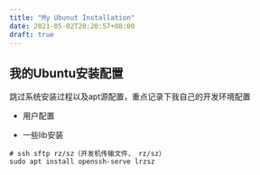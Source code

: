 ```yaml
---
title: "My Ubunut Installation"
date: 2021-05-02T20:20:57+08:00
draft: true
---
```

## 我的Ubuntu安装配置

跳过系统安装过程以及apt源配置，重点记录下我自己的开发环境配置

-  用户配置


- 一些lib安装
```shell
# ssh sftp rz/sz（开发机传输文件， rz/sz）
sudo apt install openssh-serve lrzsz

```

